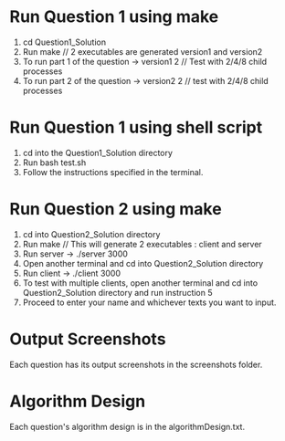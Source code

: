 
# Run Question 1 using make
1. cd Question1_Solution
2. Run make // 2 executables are generated version1 and version2
3. To run part 1 of the question -> version1 2 // Test with 2/4/8 child processes
4. To run part 2 of the question -> version2 2 // test with 2/4/8 child processes

# Run Question 1 using shell script
1. cd into the Question1_Solution directory
2. Run bash test.sh
3. Follow the instructions specified in the terminal.


# Run Question 2 using make
1. cd into Question2_Solution directory
2. Run make // This will generate 2 executables : client and server
3. Run server -> ./server 3000
4. Open another terminal and cd into Question2_Solution directory
5. Run client -> ./client 3000
6. To test with multiple clients, open another terminal and cd into Question2_Solution directory and run instruction 5
7. Proceed to enter your name and whichever texts you want to input.

# Output Screenshots

Each question has its output screenshots in the screenshots folder.

# Algorithm Design
Each question's algorithm design is in the algorithmDesign.txt.

